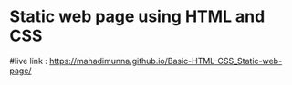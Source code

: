 # Static web page using  HTML and CSS 

#live link : https://mahadimunna.github.io/Basic-HTML-CSS_Static-web-page/
